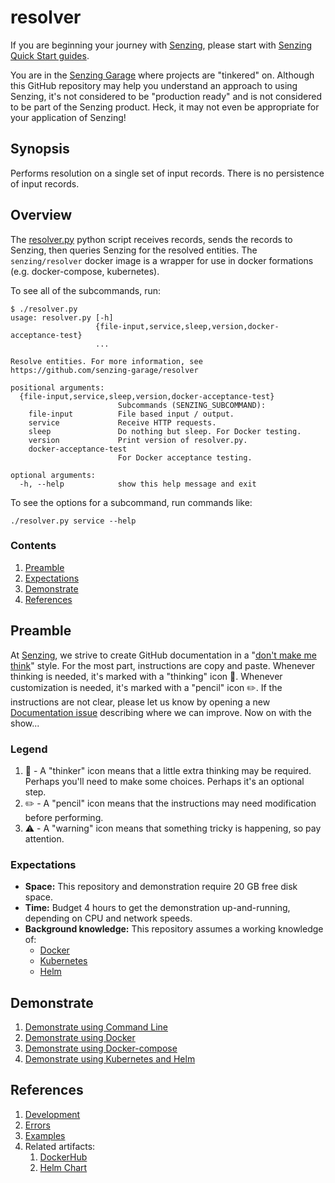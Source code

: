 # resolver

If you are beginning your journey with [Senzing],
please start with [Senzing Quick Start guides].

You are in the [Senzing Garage] where projects are "tinkered" on.
Although this GitHub repository may help you understand an approach to using Senzing,
it's not considered to be "production ready" and is not considered to be part of the Senzing product.
Heck, it may not even be appropriate for your application of Senzing!

## Synopsis

Performs resolution on a single set of input records. There is no persistence of input records.

## Overview

The [resolver.py] python script receives records, sends the records to Senzing, then queries Senzing for the resolved entities.
The `senzing/resolver` docker image is a wrapper for use in docker formations (e.g. docker-compose, kubernetes).

To see all of the subcommands, run:

```console
$ ./resolver.py
usage: resolver.py [-h]
                   {file-input,service,sleep,version,docker-acceptance-test}
                   ...

Resolve entities. For more information, see
https://github.com/senzing-garage/resolver

positional arguments:
  {file-input,service,sleep,version,docker-acceptance-test}
                        Subcommands (SENZING_SUBCOMMAND):
    file-input          File based input / output.
    service             Receive HTTP requests.
    sleep               Do nothing but sleep. For Docker testing.
    version             Print version of resolver.py.
    docker-acceptance-test
                        For Docker acceptance testing.

optional arguments:
  -h, --help            show this help message and exit
```

To see the options for a subcommand, run commands like:

```console
./resolver.py service --help
```

### Contents

1. [Preamble]
1. [Expectations]
1. [Demonstrate]
1. [References]

## Preamble

At [Senzing], we strive to create GitHub documentation in a
"[don't make me think]" style. For the most part, instructions are copy and paste.
Whenever thinking is needed, it's marked with a "thinking" icon :thinking:.
Whenever customization is needed, it's marked with a "pencil" icon :pencil2:.
If the instructions are not clear, please let us know by opening a new
[Documentation issue] describing where we can improve. Now on with the show...

### Legend

1. :thinking: - A "thinker" icon means that a little extra thinking may be required.
   Perhaps you'll need to make some choices.
   Perhaps it's an optional step.
1. :pencil2: - A "pencil" icon means that the instructions may need modification before performing.
1. :warning: - A "warning" icon means that something tricky is happening, so pay attention.

### Expectations

- **Space:** This repository and demonstration require 20 GB free disk space.
- **Time:** Budget 4 hours to get the demonstration up-and-running, depending on CPU and network speeds.
- **Background knowledge:** This repository assumes a working knowledge of:
  - [Docker]
  - [Kubernetes]
  - [Helm]

## Demonstrate

1. [Demonstrate using Command Line]
1. [Demonstrate using Docker]
1. [Demonstrate using Docker-compose]
1. [Demonstrate using Kubernetes and Helm]

## References

1. [Development]
1. [Errors]
1. [Examples]
1. Related artifacts:
   1. [DockerHub]
   1. [Helm Chart]

[Demonstrate using Command Line]: docs/demonstrate-using-command-line.md
[Demonstrate using Docker-compose]: docs/demonstrate-using-docker-compose.md
[Demonstrate using Docker]: docs/demonstrate-using-docker.md
[Demonstrate using Kubernetes and Helm]: docs/demonstrate-using-kubernetes-and-helm.md
[Demonstrate]: #demonstrate
[Development]: docs/development.md
[Docker]: https://github.com/senzing-garage/knowledge-base/blob/main/WHATIS/docker.md
[DockerHub]: https://hub.docker.com/r/senzing/resolver
[Documentation issue]: https://github.com/senzing-garage/resolver/issues/new?assignees=&labels=&template=documentation_request.md
[don't make me think]: https://github.com/senzing-garage/knowledge-base/blob/main/WHATIS/dont-make-me-think.md
[Errors]: docs/errors.md
[Examples]: docs/examples.md
[Expectations]: #expectations
[Helm Chart]: https://github.com/senzing-garage/charts/tree/main/charts/resolver
[Helm]: https://github.com/senzing-garage/knowledge-base/blob/main/WHATIS/helm.md
[Kubernetes]: https://github.com/senzing-garage/knowledge-base/blob/main/WHATIS/kubernetes.md
[Preamble]: #preamble
[References]: #references
[resolver.py]: resolver.py
[Senzing Garage]: https://github.com/senzing-garage
[Senzing Quick Start guides]: https://docs.senzing.com/quickstart/
[Senzing]: https://senzing.com/
